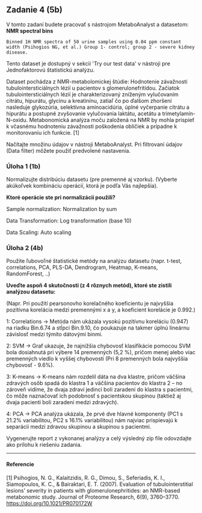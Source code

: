 ## Zadanie 4 (5b)

V tomto zadaní budete pracovať s nástrojom MetaboAnalyst a datasetom: **NMR spectral bins**
    
`Binned 1H NMR spectra of 50 urine samples using 0.04 ppm constant width (Psihogios NG, et al.) Group 1- control; group 2 - severe kidney disease.`
    
Tento dataset je dostupný v sekcii 'Try our test data' v nástroji pre Jednofaktorovú štatistickú analýzu. 

Dataset pochádza z NMR-metabolomickej štúdie: Hodnotenie závažnosti tubulointersticiálnych lézií u pacientov s glomerulonefritídou. Začiatok tubulointersticiálnych lézií je charakterizovaný zníženým vylučovaním citrátu, hipurátu, glycínu a kreatinínu, zatiaľ čo po ďalšom zhoršení nasleduje glykozúria, selektívna aminoacidúria, úplné vyčerpanie citrátu a hipurátu a postupné zvyšovanie vylučovania laktátu, acetátu a trimetylamín-N-oxidu. Metabonomická analýza moču založená na NMR by mohla prispieť k včasnému hodnoteniu závažnosti poškodenia obličiek a prípadne k monitorovaniu ich funkcie. [1]


Načítajte množinu údajov v nástroji MetaboAnalyst. Pri filtrovaní údajov (Data filter) môžete použiť predvolené nastavenia.

### Úloha 1 (1b)

Normalizujte distribúciu datasetu (pre premenné aj vzorku).
(Vyberte akúkoľvek kombináciu operácií, ktorá je podľa Vás najlepšia).

**Ktoré operácie ste pri normalizácii použili?**

Sample normalization: Normalization by sum

Data Transformation:  Log transformation (base 10)

Data Scaling:         Auto scaling
### Úloha 2 (4b)

Použite ľubovoľné štatistické metódy na analýzu datasetu (napr. t-test, correlations, PCA, PLS-DA, Dendrogram, Heatmap, K-means, RandomForest, ..) 

**Uveďte aspoň 4 skutočnosti (z 4 rôznych metód), ktoré ste zistili analýzou datasetu:**

(Napr. Pri použití pearsonovho korelačného koeficientu je najvyššia pozitívna korelácia medzi premennými x a y, a koeficient korelácie je 0.992.)

1: Correlations -> Metóda nám ukázala vysokú pozitívnu koreláciu (0.947) na riadku Bin.6.74 a stĺpci Bin.9.10, čo poukazuje na takmer úplnú lineárnu závislosť medzi týmito dátovými binmi. 

2: SVM -> Graf ukazuje, že najnižšia chybovosť klasifikácie pomocou SVM bola dosiahnutá pri výbere 14 premenných (5,2 %), pričom menej alebo viac premenných viedlo k vyššej chybovosti (Pri 8 premenných bola najvyššia chybovosť - 9.6%).

3: K-means -> K-means nám rozdelil dáta na dva klastre, pričom väčšina zdravých osôb spadá do klastra 1 a väčšina pacientov do klastra 2 – no zároveň vidíme, že dvaja zdraví jedinci boli zaradení do klastra s pacientmi, čo môže naznačovať ich podobnosť s pacientskou skupinou (taktiež aj dvaja pacienti boli zaradení medzi zdravých). 

4: PCA -> PCA analýza ukázala, že prvé dve hlavné komponenty (PC1 s 21.2% variabilitou, PC2 s 16.1% variabilitou) nám najviac prispievajú k separácii medzi zdravou skupinou a skupinou s pacientmi.  

Vygenerujte report z vykonanej analýzy a celý výsledný zip file odovzdajte ako prílohu k riešeniu zadania.

----

#### Referencie

[1] Psihogios, N. G., Kalaitzidis, R. G., Dimou, S., Seferiadis, K. I., Siamopoulos, K. C., & Bairaktari, E. T. (2007). Evaluation of tubulointerstitial lesions’ severity in patients with glomerulonephritides: an NMR-based metabonomic study. Journal of Proteome Research, 6(9), 3760–3770. https://doi.org/10.1021/PR070172W
